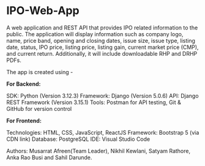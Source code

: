 # IPO-Web-App

A web application and REST API that provides IPO related information to the public.
The application will display information such as company logo, name, price band, opening and closing dates, issue size, issue type, listing date, status, IPO price, listing price, listing gain, current market price (CMP), and current return.
Additionally, it will include downloadable RHP and DRHP PDFs.

The app is created using -

**For Backend:**

SDK: Python (Version 3.12.3)
Framework: Django (Version 5.0.6)
API: Django REST Framework (Version 3.15.1)
Tools: Postman for API testing, Git & GitHub for version control

**For Frontend:**

Technologies: HTML, CSS, JavaScript, ReactJS
Framework: Bootstrap 5 (via CDN link)
Database: PostgreSQL
IDE: Visual Studio Code

Authors: Musarrat Afreen(Team Leader), Nikhil Kewlani, Satyam Rathore, Anka Rao Busi and Sahil Darunde.
